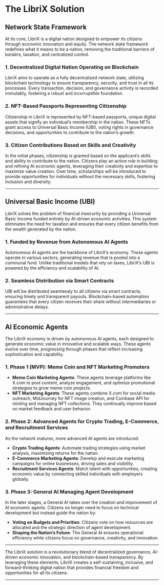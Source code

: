 # The LibriX Solution

## Network State Framework

At its core, LibriX is a digital nation designed to empower its citizens through economic innovation and equity. The network state framework redefines what it means to be a nation, removing the traditional barriers of borders, taxation, and centralized control.

### 1. Decentralized Digital Nation Operating on Blockchain

LibriX aims to operate as a fully decentralized network state, utilizing blockchain technology to ensure transparency, security, and trust in all its processes. Every transaction, decision, and governance activity is recorded immutably, fostering a robust and incorruptible foundation.

### 2. NFT-Based Passports Representing Citizenship

Citizenship in LibriX is represented by NFT-based passports, unique digital assets that signify an individual’s membership in the nation. These NFTs grant access to Universal Basic Income (UBI), voting rights in governance decisions, and opportunities to contribute to the nation’s growth.

### 3. Citizen Contributions Based on Skills and Creativity

In the initial phases, citizenship is granted based on the applicant’s skills and ability to contribute to the nation. Citizens play an active role in building and refining AI economic agents, leveraging their creativity and expertise to maximize value creation. Over time, scholarships will be introduced to provide opportunities for individuals without the necessary skills, fostering inclusion and diversity.

---

## Universal Basic Income (UBI)

LibriX solves the problem of financial insecurity by providing a Universal Basic Income funded entirely by AI-driven economic activities. This system eliminates the need for taxation and ensures that every citizen benefits from the wealth generated by the nation.

### 1. Funded by Revenue from Autonomous AI Agents

Autonomous AI agents are the backbone of LibriX’s economy. These agents operate in various sectors, generating revenue that is pooled into a communal fund. Unlike traditional models that rely on taxes, LibriX’s UBI is powered by the efficiency and scalability of AI.

### 2. Seamless Distribution via Smart Contracts

UBI will be distributed seamlessly to all citizens via smart contracts, ensuring timely and transparent payouts. Blockchain-based automation guarantees that every citizen receives their share without intermediaries or administrative delays.

---

## AI Economic Agents

The LibriX economy is driven by autonomous AI agents, each designed to generate economic value in innovative and scalable ways. These agents evolve over time, progressing through phases that reflect increasing sophistication and capability.

### 1. Phase 1 (MVP): Meme Coin and NFT Marketing Promoters

- **Meme Coin Marketing Agents**: These agents leverage platforms like X.com to post content, analyze engagement, and optimize promotional strategies to grow meme coin projects.
- **NFT Marketing Agents**: These agents combine X.com for social media outreach, MidJourney for NFT image creation, and Coinbase API for minting and managing NFT collections. They continually improve based on market feedback and user behavior.

### 2. Phase 2: Advanced Agents for Crypto Trading, E-Commerce, and Recruitment Services

As the network matures, more advanced AI agents are introduced:

- **Crypto Trading Agents**: Automate trading strategies using market analysis, maximizing returns for the nation.
- **E-Commerce Marketing Agents**: Develop and execute marketing campaigns for online businesses, driving sales and visibility.
- **Recruitment Services Agents**: Match talent with opportunities, creating economic value by connecting skilled individuals with employers globally.

### 3. Phase 3: General AI Managing Agent Development

In the later stages, a General AI takes over the creation and improvement of AI economic agents. Citizens no longer need to focus on technical development but instead guide the nation by:

- **Voting on Budgets and Priorities**: Citizens vote on how resources are allocated and the strategic direction of agent development.
- **Shaping the Nation’s Future**: The General AI ensures operational efficiency while citizens focus on governance, creativity, and innovation.

---

The LibriX solution is a revolutionary blend of decentralized governance, AI-driven economic innovation, and blockchain-based transparency. By leveraging these elements, LibriX creates a self-sustaining, inclusive, and forward-thinking digital nation that provides financial freedom and opportunities for all its citizens.

---
